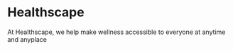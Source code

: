 # Healthscape

At Healthscape, we help make wellness accessible to everyone at anytime and anyplace

